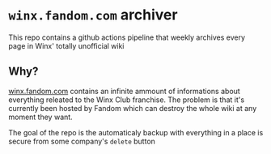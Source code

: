# `winx.fandom.com` archiver
This repo contains a github actions pipeline that weekly archives every page in Winx' totally unofficial wiki

## Why?
[winx.fandom.com](https://winx.fandom.com/) contains an infinite ammount of informations about everything releated to the Winx Club franchise.
The problem is that it's currently been hosted by Fandom which can destroy the whole wiki at any moment they want.

The goal of the repo is the automaticaly backup with everything in a place is secure from some company's `delete` button
